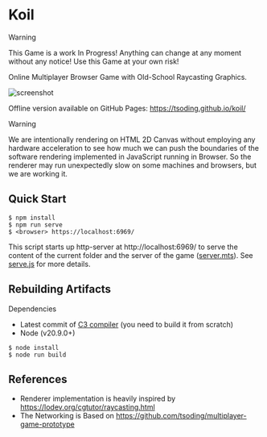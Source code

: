 # Koil

> [!WARNING]
> This Game is a work In Progress! Anything can change at any moment without any notice! Use this Game at your own risk!

Online Multiplayer Browser Game with Old-School Raycasting Graphics.

![screenshot](./screenshot.png)

Offline version available on GitHub Pages: https://tsoding.github.io/koil/

> [!WARNING]
> We are intentionally rendering on HTML 2D Canvas without employing any hardware acceleration to see how much we can push the boundaries of the software rendering implemented in JavaScript running in Browser. So the renderer may run unexpectedly slow on some machines and browsers, but we are working it.

## Quick Start

```console
$ npm install
$ npm run serve
$ <browser> https://localhost:6969/
```

This script starts up http-server at http://localhost:6969/ to serve the content of the current folder and the server of the game ([server.mts](./server.mts)). See [serve.js](./serve.js) for more details.

## Rebuilding Artifacts

Dependencies
- Latest commit of [C3 compiler](https://github.com/c3lang/c3c) (you need to build it from scratch)
- Node (v20.9.0+)

```console
$ node install
$ node run build
```

## References

- Renderer implementation is heavily inspired by https://lodev.org/cgtutor/raycasting.html
- The Networking is Based on https://github.com/tsoding/multiplayer-game-prototype
